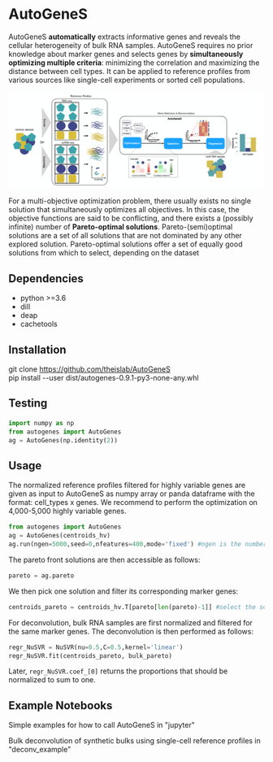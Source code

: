 # AutoGeneS

AutoGeneS **automatically** extracts informative genes and reveals the cellular heterogeneity of bulk RNA samples. AutoGeneS requires no prior knowledge about marker genes and selects genes by **simultaneously optimizing multiple criteria**: minimizing the correlation and maximizing the distance between cell types. It can be applied to reference profiles from various sources like single-cell experiments or sorted cell populations.

![Workflow of AutoGeneS](./docs/workflow.png)

For a multi-objective optimization problem, there usually exists no single solution that simultaneously optimizes all objectives. In this case, the objective functions are said to be conflicting, and there exists a (possibly infinite) number of **Pareto-optimal solutions**. Pareto-(semi)optimal solutions are a set of all solutions that are not dominated by any other explored solution. Pareto-optimal solutions offer a set of equally good solutions from which to select, depending on the dataset

## Dependencies

* python >=3.6
* dill
* deap
* cachetools

## Installation
git clone https://github.com/theislab/AutoGeneS<br/>
pip install --user dist/autogenes-0.9.1-py3-none-any.whl<br/>

## Testing
```python
import numpy as np
from autogenes import AutoGenes
ag = AutoGenes(np.identity(2))
```

## Usage
The normalized reference profiles filtered for highly variable genes are given as input to AutoGeneS as numpy array or panda dataframe with the format: cell_types x genes.
We recommend to perform the optimization on 4,000-5,000 highly variable genes.

```python
from autogenes import AutoGenes
ag = AutoGenes(centroids_hv)
ag.run(ngen=5000,seed=0,nfeatures=400,mode='fixed') #ngen is the number of optimization runs and nfeatures is the number of marker genes we are interested in
```

The pareto front solutions are then accessible as follows:<br/>
```python
pareto = ag.pareto
``` 

We then pick one solution and filter its corresponding marker genes:<br/>
```python
centroids_pareto = centroids_hv.T[pareto[len(pareto)-1]] #select the solution with min correlation
``` 

For deconvolution, bulk RNA samples are first normalized and filtered for the same marker genes. The deconvolution is then performed as follows:
```python
regr_NuSVR = NuSVR(nu=0.5,C=0.5,kernel='linear') 
regr_NuSVR.fit(centroids_pareto, bulk_pareto)
``` 

Later, ```regr_NuSVR.coef_[0]``` returns the proportions that should be normalized to sum to one. 

## Example Notebooks

Simple examples for how to call AutoGeneS in "jupyter"

Bulk deconvolution of synthetic bulks using single-cell reference profiles in "deconv_example"
